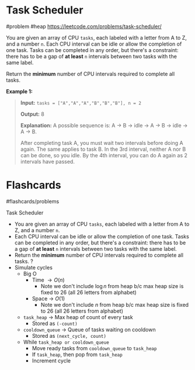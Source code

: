 # Task Scheduler
#problem #heap 
https://leetcode.com/problems/task-scheduler/

You are given an array of CPU `tasks`, each labeled with a letter from A to Z, and a number `n`. Each CPU interval can be idle or allow the completion of one task. Tasks can be completed in any order, but there's a constraint: there has to be a gap of **at least** `n` intervals between two tasks with the same label.

Return the **minimum** number of CPU intervals required to complete all tasks.

**Example 1:**
> **Input:** `tasks = ["A","A","A","B","B","B"], n = 2`
> 
> **Output:** 8
> 
> **Explanation:** A possible sequence is: A -> B -> idle -> A -> B -> idle -> A -> B.
> 
> After completing task A, you must wait two intervals before doing A again. The same applies to task B. In the 3rd interval, neither A nor B can be done, so you idle. By the 4th interval, you can do A again as 2 intervals have passed.

# Flashcards
#flashcards/problems 

Task Scheduler
- You are given an array of CPU `tasks`, each labeled with a letter from A to Z, and a number `n`.
- Each CPU interval can be idle or allow the completion of one task. Tasks can be completed in any order, but there's a constraint: there has to be a gap of **at least** `n` intervals between two tasks with the same label.
- Return the **minimum** number of CPU intervals required to complete all tasks.
?
- Simulate cycles
	- Big O
		- Time $\to O(n)$
			- Note we don't include $\log n$ from heap b/c max heap size is fixed to 26 (all 26 letters from alphabet)
		- Space $\to$ $O(1)$
			- Note we don't include $n$ from heap b/c max heap size is fixed to 26 (all 26 letters from alphabet)
	- `task_heap` $\to$ Max heap of count of every task
		- Stored as `(-count)`
	- `cooldown_queue` $\to$ Queue of tasks waiting on cooldown
		- Stored as `(next_cycle, count)`
	- While `task_heap or cooldown_queue`
		- Move ready tasks from `cooldown_queue` to `task_heap`
		- If `task_heap`, then pop from `task_heap`
		- Increment cycle